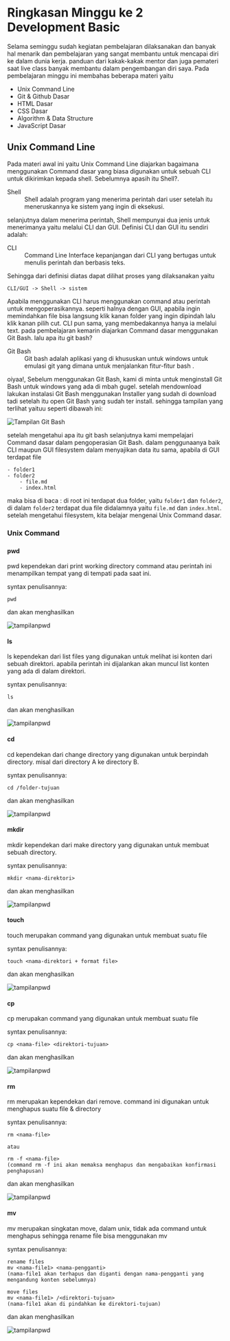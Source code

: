 <h1>Ringkasan Minggu ke 2 Development Basic</h1>

Selama seminggu sudah kegiatan pembelajaran dilaksanakan dan banyak hal menarik dan pembelajaran yang sangat membantu untuk mencapai diri ke dalam dunia kerja.
panduan dari kakak-kakak mentor dan juga pemateri saat live class banyak membantu dalam pengembangan diri saya. Pada pembelajaran minggu ini membahas beberapa
materi yaitu 

- Unix Command Line
- Git & Github Dasar
- HTML Dasar
- CSS Dasar
- Algorithm & Data Structure
- JavaScript Dasar

<h2> Unix Command Line </h2>
Pada materi awal ini yaitu Unix Command Line diajarkan bagaimana menggunakan Command dasar yang biasa digunakan untuk sebuah CLI untuk dikirimkan kepada shell. Sebelumnya apasih itu Shell?. 
<dl>
    <dt> Shell</dt>
    <dd>Shell adalah program yang menerima perintah dari user setelah itu meneruskannya ke sistem yang ingin di eksekusi.
</dl>

selanjutnya dalam menerima perintah, Shell mempunyai dua jenis untuk menerimanya yaitu melalui CLI dan GUI. 
Definisi CLI dan GUI itu sendiri adalah:
<dl>
    <dt>CLI </dt>
    <dd>Command Line Interface kepanjangan dari CLI yang bertugas untuk menulis perintah dan berbasis teks. 
</dl>

Sehingga dari definisi diatas dapat dilihat proses yang dilaksanakan yaitu

<code>CLI/GUI -> Shell -> sistem 
</code>

Apabila menggunakan CLI harus menggunakan command atau perintah untuk mengoperasikannya. seperti halnya dengan GUI, apabila ingin memindahkan file bisa langsung klik kanan folder yang ingin dipindah lalu klik kanan pilih cut. CLI pun sama, yang membedakannya hanya ia melalui text. pada pembelajaran kemarin diajarkan Command dasar menggunakan Git Bash. lalu apa itu git bash? 
<dl>
    <dt>Git Bash</dt>
    <dd>Git bash adalah aplikasi yang di khususkan untuk windows untuk  emulasi git yang dimana untuk menjalankan fitur-fitur bash .
</dl>

oiyaa!, Sebelum menggunakan Git Bash, kami di minta untuk menginstall Git Bash untuk windows yang ada di mbah gugel. setelah mendownload lakukan instalasi Git Bash menggunakan Installer yang sudah di download tadi setelah itu open Git Bash yang sudah ter install. sehingga tampilan yang terlihat yaituu seperti dibawah ini:

![Tampilan Git Bash](/atampilangitbash.png "San Juan Mountains")

setelah mengetahui apa itu git bash selanjutnya kami mempelajari Command dasar dalam pengoperasian Git Bash. dalam penggunaanya baik CLI maupun GUI filesystem dalam menyajikan data itu sama, apabila di GUI terdapat file

```
- folder1
- folder2
    - file.md
    - index.html
```
maka bisa di baca : di root ini terdapat dua folder, yaitu `folder1` dan `folder2`, di dalam `folder2` terdapat dua file didalamnya yaitu `file.md` dan `index.html`. setelah mengetahui filesystem, kita belajar mengenai Unix Command dasar.

<h3>Unix Command<h3>

<h4>pwd</h4>
pwd kependekan dari print working directory command atau perintah ini menampilkan tempat yang di tempati pada saat ini.

syntax penulisannya: 

```
pwd
```
dan akan menghasilkan

![tampilanpwd](/tampilangitbash.png)

<h4>ls</h4>
ls kependekan dari list files yang digunakan untuk melihat isi konten dari sebuah direktori. apabila perintah ini dijalankan akan muncul list konten yang ada di dalam direktori.

syntax penulisannya: 

```
ls
```
dan akan menghasilkan

![tampilanpwd](/tampilangitbash.png)

<h4>cd</h4>
cd kependekan dari change directory yang digunakan untuk berpindah directory. misal dari directory A ke directory B.

syntax penulisannya: 

```
cd /folder-tujuan
```
dan akan menghasilkan

![tampilanpwd](/tampilangitbash.png)

<h4>mkdir</h4>
mkdir kependekan dari make directory yang digunakan untuk membuat sebuah directory.

syntax penulisannya: 

```
mkdir <nama-direktori>
```
dan akan menghasilkan

![tampilanpwd](/tampilangitbash.png)

<h4>touch</h4>
touch merupakan command yang digunakan untuk membuat suatu file

syntax penulisannya: 

```
touch <nama-direktori + format file>
```
dan akan menghasilkan

![tampilanpwd](/tampilangitbash.png)

<h4>cp</h4>
cp merupakan command yang digunakan untuk membuat suatu file

syntax penulisannya: 

```
cp <nama-file> <direktori-tujuan>
```
dan akan menghasilkan

![tampilanpwd](/tampilangitbash.png)

<h4>rm</h4>
rm merupakan kependekan dari remove. command ini digunakan untuk menghapus suatu file & directory

syntax penulisannya: 

```
rm <nama-file> 

atau 

rm -f <nama-file> 
(command rm -f ini akan memaksa menghapus dan mengabaikan konfirmasi penghapusan)
```
dan akan menghasilkan

![tampilanpwd](/tampilangitbash.png)


<h4>mv</h4>
mv merupakan singkatan move, dalam unix, tidak ada command untuk menghapus sehingga rename file bisa menggunakan mv

syntax penulisannya: 

```
rename files
mv <nama-file1> <nama-pengganti> 
(nama-file1 akan terhapus dan diganti dengan nama-pengganti yang mengandung konten sebelumnya)

move files
mv <nama-file1> /<direktori-tujuan>
(nama-file1 akan di pindahkan ke direktori-tujuan)
```
dan akan menghasilkan

![tampilanpwd](/tampilangitbash.png)